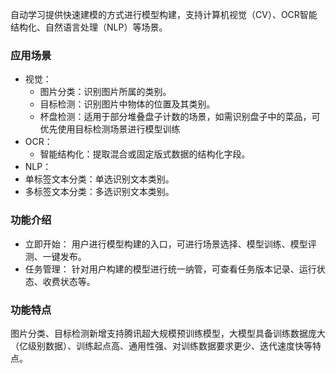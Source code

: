 自动学习提供快速建模的方式进行模型构建，支持计算机视觉（CV）、OCR智能结构化、自然语言处理（NLP）等场景。  

### 应用场景
- 视觉：
  -  图片分类：识别图片所属的类别。
  -  目标检测：识别图片中物体的位置及其类别。
  -  杯盘检测：适用于部分堆叠盘子计数的场景，如需识别盘子中的菜品，可优先使用目标检测场景进行模型训练
- OCR：
  -  智能结构化：提取混合或固定版式数据的结构化字段。
- NLP：
 - 单标签文本分类：单选识别文本类别。
 - 多标签文本分类：多选识别文本类别。

### 功能介绍
- 立即开始： 用户进行模型构建的入口，可进行场景选择、模型训练、模型评测、一键发布。
- 任务管理： 针对用户构建的模型进行统一纳管，可查看任务版本记录、运行状态、收费状态等。

### 功能特点 
图片分类、目标检测新增支持腾讯超大规模预训练模型，大模型具备训练数据庞大（亿级别数据）、训练起点高、通用性强、对训练数据要求更少、迭代速度快等特点。



